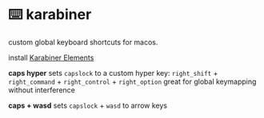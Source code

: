 # ⌨️ karabiner

custom global keyboard shortcuts for macos.

install [Karabiner Elements](https://karabiner-elements.pqrs.org)

**caps hyper**
sets `capslock` to a custom hyper key: `right_shift` + `right_command` + `right_control` + `right_option`
great for global keymapping without interference

**caps + wasd**
sets `capslock` + `wasd` to arrow keys
